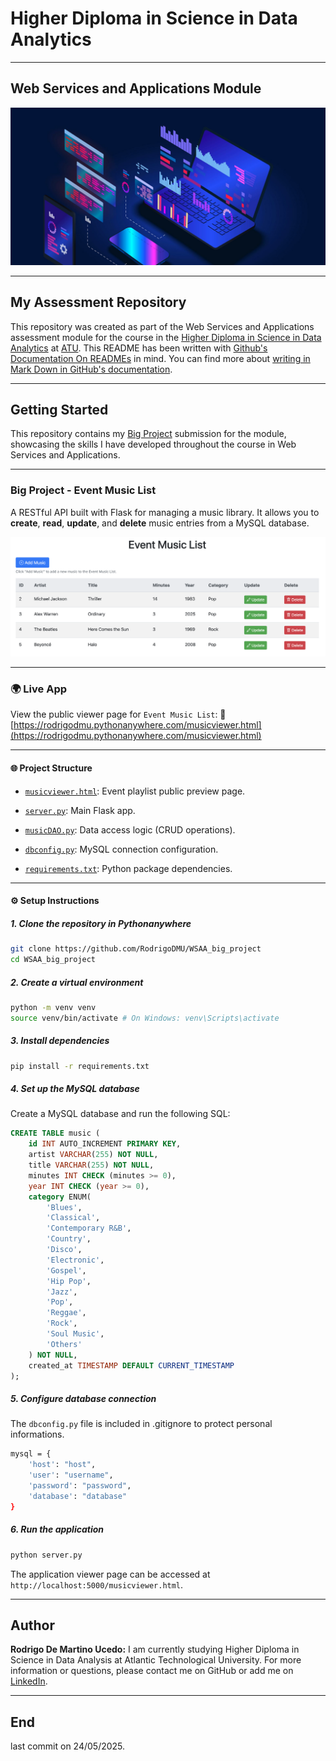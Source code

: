 # Higher Diploma in Science in Data Analytics
*****

## Web Services and Applications Module

![Programming](Images/img_programming.jpeg)
************

## My Assessment Repository

This repository was created as part of the Web Services and Applications assessment module for the course in the [Higher Diploma in Science in Data Analytics](https://www.atu.ie/courses/higher-diploma-in-science-data-analytics?_gl=1%2A1bcdos0%2A_ga%2AMTE3OTU2MzQ5LjE2OTY2MDYwMzE.%2A_ga_5R02GBYV8V%2AMTcxNDMzOTE2Ni4xMS4xLjE3MTQzMzkyMDAuMC4wLjA.) at [ATU](https://www.atu.ie/). This README has been written with [Github's Documentation On READMEs](https://docs.github.com/en/repositories/managing-your-repositorys-settings-and-features/customizing-your-repository/about-readmes) in mind. You can find more about [writing in Mark Down in GitHub's documentation](https://docs.github.com/en/get-started/writing-on-github/getting-started-with-writing-and-formatting-on-github/basic-writing-and-formatting-syntax).
*****

## Getting Started

This repository contains my [Big Project](https://github.com/RodrigoDMU/WSAA_big_project) submission for the module, showcasing the skills I have developed throughout the course in Web Services and Applications.
******

### Big Project - Event Music List

A RESTful API built with Flask for managing a music library. It allows you to **create**, **read**, **update**, and **delete** music entries from a MySQL database.

![EventMusicListTable](Images/Event_Music_List_Table.png)
******

### 🌍 Live App

View the public viewer page for `Event Music List`: 🎵 [https://rodrigodmu.pythonanywhere.com/musicviewer.html](https://rodrigodmu.pythonanywhere.com/musicviewer.html)
*****

#### 🌐 Project Structure

- [`musicviewer.html`](https://github.com/RodrigoDMU/WSAA_big_project/blob/main/musicviewer.html): Event playlist public preview page.

- [`server.py`](https://github.com/RodrigoDMU/WSAA_big_project/blob/main/server.py): Main Flask app.

- [`musicDAO.py`](https://github.com/RodrigoDMU/WSAA_big_project/blob/main/musicDAO.py): Data access logic (CRUD operations).

- [`dbconfig.py`](https://github.com/RodrigoDMU/WSAA_big_project/blob/main/dbconfig_template.py): MySQL connection configuration.

- [`requirements.txt`](https://github.com/RodrigoDMU/WSAA_big_project/blob/main/requirements.txt): Python package dependencies.
*****

#### ⚙️ Setup Instructions

##### 1. Clone the repository in Pythonanywhere
```bash
git clone https://github.com/RodrigoDMU/WSAA_big_project
cd WSAA_big_project
```

##### 2. Create a virtual environment
```bash
python -m venv venv
source venv/bin/activate # On Windows: venv\Scripts\activate
```

##### 3. Install dependencies
```bash
pip install -r requirements.txt
```

##### 4. Set up the MySQL database
Create a MySQL database and run the following SQL:
```sql
CREATE TABLE music (
    id INT AUTO_INCREMENT PRIMARY KEY,
    artist VARCHAR(255) NOT NULL,
    title VARCHAR(255) NOT NULL,
    minutes INT CHECK (minutes >= 0),
    year INT CHECK (year >= 0),
    category ENUM(
        'Blues',
        'Classical',
        'Contemporary R&B',
        'Country',
        'Disco',
        'Electronic',
        'Gospel',
        'Hip Pop',
        'Jazz',
        'Pop',
        'Reggae',
        'Rock',
        'Soul Music',
        'Others'
    ) NOT NULL,
    created_at TIMESTAMP DEFAULT CURRENT_TIMESTAMP
);
```

##### 5. Configure database connection
The `dbconfig.py` file is included in .gitignore to protect personal informations.

```bash
mysql = {
    'host': "host",
    'user': "username",
    'password': "password",
    'database': "database"
}
```

##### 6. Run the application
   ```bash
   python server.py
   ```
The application viewer page can be accessed at `http://localhost:5000/musicviewer.html`.
*****

## Author

**Rodrigo De Martino Ucedo:**
 I am currently studying Higher Diploma in Science in Data Analysis at Atlantic Technological University. For more information or questions, please contact me on GitHub or add me on [LinkedIn](https://www.linkedin.com/in/rdmdemartino/).

*******
## End
last commit on 24/05/2025.